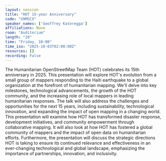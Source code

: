 ```yaml
---
layout: session
title: "HOT 15-year Anniversary"
code: "U9MSCX"
speaker_names: ['Geoffrey Kateregga']
affiliations: None
room: "Auditorium"
length: "20"
time: "Friday, 10:00"
time_iso: "2025-10-03T02:00:00Z"
resources: []
recording: False
---
```


The Humanitarian OpenStreetMap Team (HOT) celebrates its 15th anniversary in 2025. This presentation will explore HOT's evolution from a small group of mappers responding to the Haiti earthquake to a global organization at the forefront of humanitarian mapping. We'll delve into key milestones, technological advancements, the growth of the HOT community, and the increasing role of local mappers in leading humanitarian responses. The talk will also address the challenges and opportunities for the next 15 years, including sustainability, technological innovation, and expanding the impact of open mapping in a changing world. This presentation will examine how HOT has transformed disaster response, development initiatives, and community empowerment through collaborative mapping. It will also look at how HOT has fostered a global community of mappers and the impact of open data on humanitarian efforts. Furthermore, the presentation will discuss the strategic directions HOT is taking to ensure its continued relevance and effectiveness in an ever-changing technological and global landscape, emphasizing the importance of partnerships, innovation, and inclusivity.

